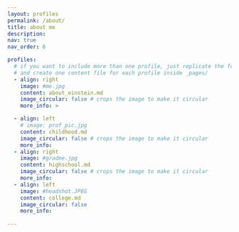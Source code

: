 ```yaml
---
layout: profiles
permalink: /about/
title: about me
description:
nav: true
nav_order: 6

profiles:
  # if you want to include more than one profile, just replicate the following block
  # and create one content file for each profile inside _pages/
  - align: right
    image: #me.jpg
    content: about_einstein.md
    image_circular: false # crops the image to make it circular
    more_info: >

  - align: left
    # image: prof_pic.jpg
    content: childhood.md
    image_circular: false # crops the image to make it circular
    more_info:  
  - align: right
    image: #gradme.jpg
    content: highschool.md
    image_circular: false # crops the image to make it circular
    more_info: 
  - align: left
    image: #headshot.JPEG
    content: college.md
    image_circular: false
    more_info:
      
---
```

